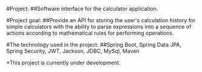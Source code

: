 #Project: 
##Software interface for the calculator application.

#Project goal: 
##Provide an API for storing the user's calculation history for simple calculators with the ability to parse expressions into a sequence of actions according to mathematical rules for performing operations.

#The technology used in the project: 
##Spring Boot, Spring Data JPA, Spring Security, JWT, Jackson, JDBC, MySql, Maven

*This project is currently under development.

